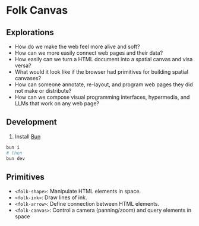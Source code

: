 # Folk Canvas

## Explorations

- How do we make the web feel more alive and soft?
- How can we more easily connect web pages and their data?
- How easily can we turn a HTML document into a spatial canvas and visa versa?
- What would it look like if the browser had primitives for building spatial canvases?
- How can someone annotate, re-layout, and program web pages they did not make or distribute?
- How can we compose visual programming interfaces, hypermedia, and LLMs that work on any web page?

## Development

1. Install [Bun](https://bun.sh/docs/installation)

```bash
bun i
# then
bun dev
```

## Primitives

- `<folk-shape>`: Manipulate HTML elements in space.
- `<folk-ink>`: Draw lines of ink.
- `<folk-arrow>`: Define connection between HTML elements.
- `<folk-canvas>`: Control a camera (panning/zoom) and query elements in space
